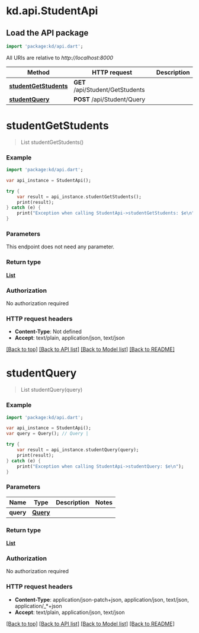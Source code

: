 # kd.api.StudentApi

## Load the API package
```dart
import 'package:kd/api.dart';
```

All URIs are relative to *http://localhost:8000*

Method | HTTP request | Description
------------- | ------------- | -------------
[**studentGetStudents**](StudentApi.md#studentGetStudents) | **GET** /api/Student/GetStudents | 
[**studentQuery**](StudentApi.md#studentQuery) | **POST** /api/Student/Query | 


# **studentGetStudents**
> List<Student> studentGetStudents()



### Example 
```dart
import 'package:kd/api.dart';

var api_instance = StudentApi();

try { 
    var result = api_instance.studentGetStudents();
    print(result);
} catch (e) {
    print("Exception when calling StudentApi->studentGetStudents: $e\n");
}
```

### Parameters
This endpoint does not need any parameter.

### Return type

[**List<Student>**](Student.md)

### Authorization

No authorization required

### HTTP request headers

 - **Content-Type**: Not defined
 - **Accept**: text/plain, application/json, text/json

[[Back to top]](#) [[Back to API list]](../README.md#documentation-for-api-endpoints) [[Back to Model list]](../README.md#documentation-for-models) [[Back to README]](../README.md)

# **studentQuery**
> List<Student> studentQuery(query)



### Example 
```dart
import 'package:kd/api.dart';

var api_instance = StudentApi();
var query = Query(); // Query | 

try { 
    var result = api_instance.studentQuery(query);
    print(result);
} catch (e) {
    print("Exception when calling StudentApi->studentQuery: $e\n");
}
```

### Parameters

Name | Type | Description  | Notes
------------- | ------------- | ------------- | -------------
 **query** | [**Query**](Query.md)|  | 

### Return type

[**List<Student>**](Student.md)

### Authorization

No authorization required

### HTTP request headers

 - **Content-Type**: application/json-patch+json, application/json, text/json, application/_*+json
 - **Accept**: text/plain, application/json, text/json

[[Back to top]](#) [[Back to API list]](../README.md#documentation-for-api-endpoints) [[Back to Model list]](../README.md#documentation-for-models) [[Back to README]](../README.md)

